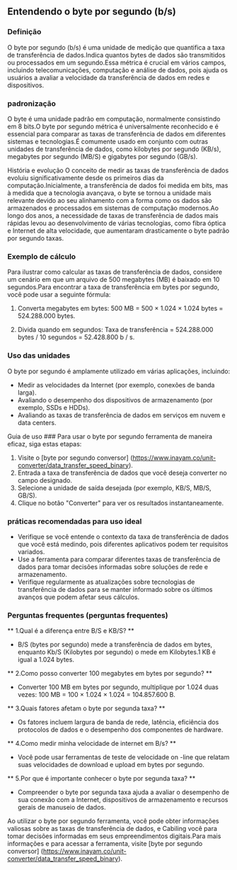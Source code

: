 ## Entendendo o byte por segundo (b/s)

### Definição
O byte por segundo (b/s) é uma unidade de medição que quantifica a taxa de transferência de dados.Indica quantos bytes de dados são transmitidos ou processados ​​em um segundo.Essa métrica é crucial em vários campos, incluindo telecomunicações, computação e análise de dados, pois ajuda os usuários a avaliar a velocidade da transferência de dados em redes e dispositivos.

### padronização
O byte é uma unidade padrão em computação, normalmente consistindo em 8 bits.O byte por segundo métrica é universalmente reconhecido e é essencial para comparar as taxas de transferência de dados em diferentes sistemas e tecnologias.É comumente usado em conjunto com outras unidades de transferência de dados, como kilobytes por segundo (KB/s), megabytes por segundo (MB/S) e gigabytes por segundo (GB/s).

História e evolução
O conceito de medir as taxas de transferência de dados evoluiu significativamente desde os primeiros dias da computação.Inicialmente, a transferência de dados foi medida em bits, mas à medida que a tecnologia avançava, o byte se tornou a unidade mais relevante devido ao seu alinhamento com a forma como os dados são armazenados e processados ​​em sistemas de computação modernos.Ao longo dos anos, a necessidade de taxas de transferência de dados mais rápidas levou ao desenvolvimento de várias tecnologias, como fibra óptica e Internet de alta velocidade, que aumentaram drasticamente o byte padrão por segundo taxas.

### Exemplo de cálculo
Para ilustrar como calcular as taxas de transferência de dados, considere um cenário em que um arquivo de 500 megabytes (MB) é baixado em 10 segundos.Para encontrar a taxa de transferência em bytes por segundo, você pode usar a seguinte fórmula:

1. Converta megabytes em bytes:
500 MB = 500 × 1.024 × 1.024 bytes = 524.288.000 bytes.

2. Divida quando em segundos:
Taxa de transferência = 524.288.000 bytes / 10 segundos = 52.428.800 b / s.

### Uso das unidades
O byte por segundo é amplamente utilizado em várias aplicações, incluindo:
- Medir as velocidades da Internet (por exemplo, conexões de banda larga).
- Avaliando o desempenho dos dispositivos de armazenamento (por exemplo, SSDs e HDDs).
- Avaliando as taxas de transferência de dados em serviços em nuvem e data centers.

Guia de uso ###
Para usar o byte por segundo ferramenta de maneira eficaz, siga estas etapas:
1. Visite o [byte por segundo conversor] (https://www.inayam.co/unit-converter/data_transfer_speed_binary).
2. Entrada a taxa de transferência de dados que você deseja converter no campo designado.
3. Selecione a unidade de saída desejada (por exemplo, KB/S, MB/S, GB/S).
4. Clique no botão "Converter" para ver os resultados instantaneamente.

### práticas recomendadas para uso ideal
- Verifique se você entende o contexto da taxa de transferência de dados que você está medindo, pois diferentes aplicativos podem ter requisitos variados.
- Use a ferramenta para comparar diferentes taxas de transferência de dados para tomar decisões informadas sobre soluções de rede e armazenamento.
- Verifique regularmente as atualizações sobre tecnologias de transferência de dados para se manter informado sobre os últimos avanços que podem afetar seus cálculos.

### Perguntas frequentes (perguntas frequentes)

** 1.Qual é a diferença entre B/S e KB/S? **
- B/S (bytes por segundo) mede a transferência de dados em bytes, enquanto Kb/S (Kilobytes por segundo) o mede em Kilobytes.1 KB é igual a 1.024 bytes.

** 2.Como posso converter 100 megabytes em bytes por segundo? **
- Converter 100 MB em bytes por segundo, multiplique por 1.024 duas vezes: 100 MB = 100 × 1.024 × 1.024 = 104.857.600 B.

** 3.Quais fatores afetam o byte por segunda taxa? **
- Os fatores incluem largura de banda de rede, latência, eficiência dos protocolos de dados e o desempenho dos componentes de hardware.

** 4.Como medir minha velocidade de internet em B/s? **
- Você pode usar ferramentas de teste de velocidade on -line que relatam suas velocidades de download e upload em bytes por segundo.

** 5.Por que é importante conhecer o byte por segunda taxa? **
- Compreender o byte por segunda taxa ajuda a avaliar o desempenho de sua conexão com a Internet, dispositivos de armazenamento e recursos gerais de manuseio de dados.

Ao utilizar o byte por segundo ferramenta, você pode obter informações valiosas sobre as taxas de transferência de dados, e Cabiling você para tomar decisões informadas em seus empreendimentos digitais.Para mais informações e para acessar a ferramenta, visite [byte por segundo conversor] (https://www.inayam.co/unit-converter/data_transfer_speed_binary).